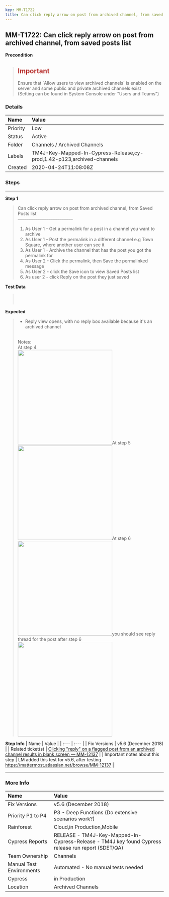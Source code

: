 ```yaml
---
key: MM-T1722
title: Can click reply arrow on post from archived channel, from saved posts list
---
```


## MM-T1722: Can click reply arrow on post from archived channel, from saved posts list

**Precondition**

> <article><h1><span style="color: rgb(184, 49, 47);">Important</span></h1>Ensure that `Allow users to view archived channels` is enabled on the server and some public and private archived channels exist<br>(Setting can be found in System Console under "Users and Teams")</article>

### Details

| Name     | Value                                                                  |
| :------- | :--------------------------------------------------------------------- |
| Priority | Low                                                                    |
| Status   | Active                                                                 |
| Folder   | Channels / Archived Channels                                           |
| Labels   | TM4J-Key-Mapped-In-Cypress-Release,cy-prod,1.42-p123,archived-channels |
| Created  | 2020-04-24T11:08:08Z                                                   |

### Steps

<hr/>

**Step 1**

> <article>Can click reply arrow on post from archived channel, from Saved Posts list<br />–––––––––––––––––––––––––<ol><li>As User 1 - Get a permalink for a post in a channel you want to archive</li><li>As User 1 - Post the permalink in a different channel e.g Town Square, where another user can see it</li><li>As User 1 - Archive the channel that has the post you got the permalink for</li><li>As User 2 - Click the permalink, then Save the permalinked message</li><li>As User 2 - click the Save icon to view Saved Posts list</li><li>As user 2 - click Reply on the post they just saved</li></ol></article>

**Test Data**

> <article><br /><br /></article>

**Expected**

> <article><ul><li>Reply view opens, with no reply box available because it's an archived channel</li></ul><br />Notes:<br />At step 4<br /><img src="https://smartbear-tm4j-prod-us-west-2-attachment-rich-text.s3.us-west-2.amazonaws.com/embedded-f3277290f945470c4add5d21ef3dc7ca7b74388fc7152bfb6b99ae58c66a95a8-1602882188500-Screen+Shot+2020-10-16+at+5.01.55+PM.png" style="width:300px" class="fr-fil fr-dib" />At step 5<img src="https://smartbear-tm4j-prod-us-west-2-attachment-rich-text.s3.us-west-2.amazonaws.com/embedded-f3277290f945470c4add5d21ef3dc7ca7b74388fc7152bfb6b99ae58c66a95a8-1602882053262-Screen+Shot+2020-10-16+at+4.59.08+PM.png" style="width:300px" class="fr-fil fr-dib" />At step 6<br /><img src="https://smartbear-tm4j-prod-us-west-2-attachment-rich-text.s3.us-west-2.amazonaws.com/embedded-f3277290f945470c4add5d21ef3dc7ca7b74388fc7152bfb6b99ae58c66a95a8-1602882274283-Screen+Shot+2020-10-16+at+4.54.47+PM.png" style="width:300px" class="fr-fil fr-dib" />you should see reply thread for the post after step 6<img src="https://smartbear-tm4j-prod-us-west-2-attachment-rich-text.s3.us-west-2.amazonaws.com/embedded-f3277290f945470c4add5d21ef3dc7ca7b74388fc7152bfb6b99ae58c66a95a8-1602881164022-1602881164022.png" style="width:300px" class="fr-fil fr-dib" /><br /></article>

**Step Info**
| Name | Value |
| :--- | :--- |
| Fix Versions | v5.6 (December 2018) |
| Related ticket(s) | <a href="https://mattermost.atlassian.net/browse/MM-12137">Clicking "reply" on a flagged post from an archived channel results in blank screen — MM-12137</a> |
| Important notes about this step | LM added this test for v5.6, after testing<br /><a href="https://mattermost.atlassian.net/browse/MM-12137">https://mattermost.atlassian.net/browse/MM-12137</a> |

<hr/>

### More Info

| Name                     | Value                                                                                              |
| :----------------------- | :------------------------------------------------------------------------------------------------- |
| Fix Versions             | v5.6 (December 2018)                                                                               |
| Priority P1 to P4        | P3 - Deep Functions (Do extensive scenarios work?)                                                 |
| Rainforest               | Cloud,in Production,Mobile                                                                         |
| Cypress Reports          | RELEASE - TM4J-Key-Mapped-In-Cypress-Release - TM4J key found Cypress release run report (SDET/QA) |
| Team Ownership           | Channels                                                                                           |
| Manual Test Environments | Automated - No manual tests needed                                                                 |
| Cypress                  | in Production                                                                                      |
| Location                 | Archived Channels                                                                                  |
